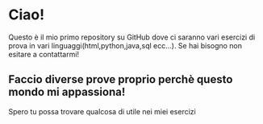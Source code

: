 # Ciao!
Questo è il mio primo repository su GitHub dove ci saranno vari esercizi di prova in vari linguaggi(html,python,java,sql ecc...). Se hai bisogno non esitare a contattarmi!

## Faccio diverse prove proprio perchè questo mondo mi appassiona!
Spero tu possa trovare qualcosa di utile nei miei esercizi
